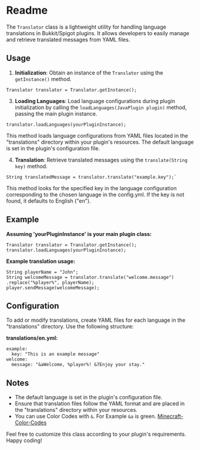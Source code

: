 # Readme

The `Translator` class is a lightweight utility for handling language translations in Bukkit/Spigot plugins. It allows developers to easily manage and retrieve translated messages from YAML files.

## Usage

1.  **Initialization**: Obtain an instance of the `Translator` using the `getInstance()` method.

```
Translator translator = Translator.getInstance();
``` 
    
3.  **Loading Languages**: Load language configurations during plugin initialization by calling the `loadLanguages(JavaPlugin plugin)` method, passing the main plugin instance.

```    
translator.loadLanguages(yourPluginInstance);
```
    
This method loads language configurations from YAML files located in the "translations" directory within your plugin's resources. The default language is set in the plugin's configuration file.
    
4.  **Translation**: Retrieve translated messages using the `translate(String key)` method.
   
``` 
String translatedMessage = translator.translate("example.key");` 
```
This method looks for the specified key in the language configuration corresponding to the chosen language in the config.yml. If the key is not found, it defaults to English ("en").
    

## Example



**Assuming 'yourPluginInstance' is your main plugin class:**
```
Translator translator = Translator.getInstance();
translator.loadLanguages(yourPluginInstance);
```
**Example translation usage:**
```
String playerName = "John";
String welcomeMessage = translator.translate("welcome.message")
.replace("%player%", playerName);
player.sendMessage(welcomeMessage);
```


## Configuration

To add or modify translations, create YAML files for each language in the "translations" directory. Use the following structure:

**translations/en.yml:**

    example:
      key: "This is an example message"
    welcome:
      message: "&aWelcome, %player%! &7Enjoy your stay."


## Notes

-   The default language is set in the plugin's configuration file.
-   Ensure that translation files follow the YAML format and are placed in the "translations" directory within your resources.
-   You can use Color Codes with `&`. For Example `&a` is green. [Minecraft-Color-Codes](https://htmlcolorcodes.com/minecraft-color-codes/)

Feel free to customize this class according to your plugin's requirements. Happy coding!
